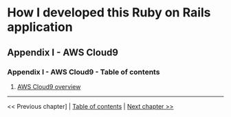 # How I developed this Ruby on Rails application #


## Appendix I - AWS Cloud9 ##


### Appendix I - AWS Cloud9 - Table of contents ###
1. [AWS Cloud9 overview](../appendix_i_aws_cloud9/i_1_aws_cloud9_overview.md)


----------
<< Previous chapter] | [Table of contents](../how_i_developed_this_rails_application.md) | [Next chapter >>](../appendix_i_aws_cloud9/i_1_aws_cloud9_overview.md)
